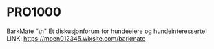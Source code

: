 # PRO1000
BarkMate "\n"
Et diskusjonforum for hundeeiere og hundeinteresserte!
LINK: https://moen012345.wixsite.com/barkmate

